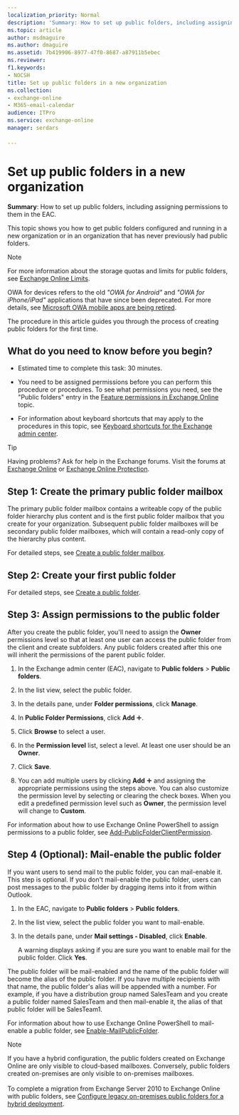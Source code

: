 ```yaml
---
localization_priority: Normal
description: 'Summary: How to set up public folders, including assigning permissions to them in the EAC.'
ms.topic: article
author: msdmaguire
ms.author: dmaguire
ms.assetid: 7b419906-8977-47f0-8687-a87911b5ebec
ms.reviewer: 
f1.keywords:
- NOCSH
title: Set up public folders in a new organization
ms.collection: 
- exchange-online
- M365-email-calendar
audience: ITPro
ms.service: exchange-online
manager: serdars

---
```


# Set up public folders in a new organization

 **Summary**: How to set up public folders, including assigning permissions to them in the EAC.

This topic shows you how to get public folders configured and running in a new organization or in an organization that has never previously had public folders.

> [!NOTE]
> For more information about the storage quotas and limits for public folders, see [Exchange Online Limits](https://docs.microsoft.com/office365/servicedescriptions/exchange-online-service-description/exchange-online-limits).
> 
> OWA for devices refers to the old *"OWA for Android"* and *"OWA for iPhone/iPad"* applications that have since been deprecated. For more details, see [Microsoft OWA mobile apps are being retired](https://support.microsoft.com/office/076ec122-4576-4900-bc26-937f84d25a4b).
> 
> The procedure in this article guides you through the process of creating public folders for the first time.

## What do you need to know before you begin?

- Estimated time to complete this task: 30 minutes.

- You need to be assigned permissions before you can perform this procedure or procedures. To see what permissions you need, see the "Public folders" entry in the [Feature permissions in Exchange Online](../../permissions-exo/feature-permissions.md) topic.

- For information about keyboard shortcuts that may apply to the procedures in this topic, see [Keyboard shortcuts for the Exchange admin center](../../accessibility/keyboard-shortcuts-in-admin-center.md).

> [!TIP]
> Having problems? Ask for help in the Exchange forums. Visit the forums at [Exchange Online](https://social.technet.microsoft.com/forums/msonline/home?forum=onlineservicesexchange) or [Exchange Online Protection](https://social.technet.microsoft.com/forums/forefront/home?forum=FOPE).

## Step 1: Create the primary public folder mailbox

The primary public folder mailbox contains a writeable copy of the public folder hierarchy plus content and is the first public folder mailbox that you create for your organization. Subsequent public folder mailboxes will be secondary public folder mailboxes, which will contain a read-only copy of the hierarchy plus content.

For detailed steps, see [Create a public folder mailbox](create-public-folder-mailbox.md).

## Step 2: Create your first public folder

For detailed steps, see [Create a public folder](create-public-folder.md).

## Step 3: Assign permissions to the public folder
<a name="Perms"> </a>

After you create the public folder, you'll need to assign the **Owner** permissions level so that at least one user can access the public folder from the client and create subfolders. Any public folders created after this one will inherit the permissions of the parent public folder.

1. In the Exchange admin center (EAC), navigate to **Public folders** \> **Public folders**.

2. In the list view, select the public folder.

3. In the details pane, under **Folder permissions**, click **Manage**.

4. In **Public Folder Permissions**, click **Add** ![Add Icon](../../media/ITPro_EAC_AddIcon.gif).

5. Click **Browse** to select a user.

6. In the **Permission level** list, select a level. At least one user should be an **Owner**.

7. Click **Save**.

8. You can add multiple users by clicking **Add** ![Add Icon](../../media/ITPro_EAC_AddIcon.gif) and assigning the appropriate permissions using the steps above. You can also customize the permission level by selecting or clearing the check boxes. When you edit a predefined permission level such as **Owner**, the permission level will change to **Custom**.

For information about how to use Exchange Online PowerShell to assign permissions to a public folder, see [Add-PublicFolderClientPermission](https://docs.microsoft.com/powershell/module/exchange/add-publicfolderclientpermission).

## Step 4 (Optional): Mail-enable the public folder
<a name="Perms"> </a>

If you want users to send mail to the public folder, you can mail-enable it. This step is optional. If you don't mail-enable the public folder, users can post messages to the public folder by dragging items into it from within Outlook.

1. In the EAC, navigate to **Public folders** \> **Public folders**.

2. In the list view, select the public folder you want to mail-enable.

3. In the details pane, under **Mail settings - Disabled**, click **Enable**.

    A warning displays asking if you are sure you want to enable mail for the public folder. Click **Yes**.

The public folder will be mail-enabled and the name of the public folder will become the alias of the public folder. If you have multiple recipients with that name, the public folder's alias will be appended with a number. For example, if you have a distribution group named SalesTeam and you create a public folder named SalesTeam and then mail-enable it, the alias of that public folder will be SalesTeam1.

For information about how to use Exchange Online PowerShell to mail-enable a public folder, see [Enable-MailPublicFolder](https://docs.microsoft.com/powershell/module/exchange/enable-mailpublicfolder).

> [!NOTE]
> If you have a hybrid configuration, the public folders created on Exchange Online are only visible to cloud-based mailboxes. Conversely, public folders created on-premises are only visible to on-premises mailboxes. <br/><br/> To complete a migration from Exchange Server 2010 to Exchange Online with public folders, see [Configure legacy on-premises public folders for a hybrid deployment](https://docs.microsoft.com/exchange/collaboration-exo/public-folders/set-up-legacy-hybrid-public-folders).
